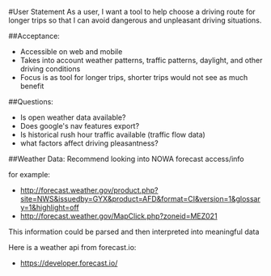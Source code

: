 #User Statement
As a user, I want a tool to help choose a driving route for longer trips so that I can avoid dangerous and unpleasant driving situations.


##Acceptance:
* Accessible on web and mobile
* Takes into account weather patterns, traffic patterns, daylight, and other driving conditions
* Focus is as tool for longer trips, shorter trips would not see as much benefit

##Questions:
* Is open weather data available?
* Does google's nav features export?
* Is historical rush hour traffic available (traffic flow data)
* what factors affect driving pleasantness?

##Weather Data:
Recommend looking into NOWA forecast access/info

for example:

* http://forecast.weather.gov/product.php?site=NWS&issuedby=GYX&product=AFD&format=CI&version=1&glossary=1&highlight=off
* http://forecast.weather.gov/MapClick.php?zoneid=MEZ021

This information could be parsed and then interpreted into meaningful data


Here is a weather api from forecast.io:
* https://developer.forecast.io/

